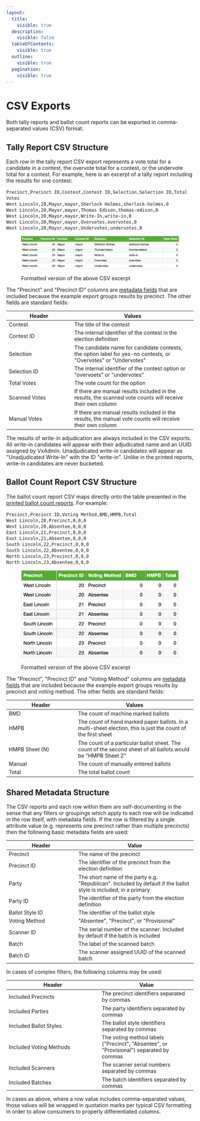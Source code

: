 ```yaml
---
layout:
  title:
    visible: true
  description:
    visible: false
  tableOfContents:
    visible: true
  outline:
    visible: true
  pagination:
    visible: true
---
```


# CSV Exports

Both tally reports and ballot count reports can be exported in comma-separated values (CSV) format.&#x20;

## Tally Report CSV Structure

Each row in the tally report CSV export represents a vote total for a candidate in a contest, the overvote total for a contest, or the undervote total for a contest.  For example, here is an excerpt of a tally report including the results for one contest:

```csv
Precinct,Precinct ID,Contest,Contest ID,Selection,Selection ID,Total Votes
West Lincoln,20,Mayor,mayor,Sherlock Holmes,sherlock-holmes,0
West Lincoln,20,Mayor,mayor,Thomas Edison,thomas-edison,0
West Lincoln,20,Mayor,mayor,Write-In,write-in,0
West Lincoln,20,Mayor,mayor,Overvotes,overvotes,0
West Lincoln,20,Mayor,mayor,Undervotes,undervotes,0
```

<figure><img src="../../.gitbook/assets/Screen Shot 2024-10-02 at 8.37.43 AM.png" alt=""><figcaption><p>Formatted version of the above CSV excerpt</p></figcaption></figure>

The "Precinct" and "Precinct ID" columns are [metadata fields](csv-exports.md#shared-metadata-structure) that are included because the example export  groups results by precinct. The other fields are standard fields:

<table><thead><tr><th width="162">Header</th><th>Values</th></tr></thead><tbody><tr><td>Contest</td><td>The title of the contest</td></tr><tr><td>Contest ID</td><td>The internal identifier of the contest in the election definition</td></tr><tr><td>Selection</td><td>The candidate name for candidate contests, the option label for yes-no contests, or "Overvotes" or "Undervotes"</td></tr><tr><td>Selection ID</td><td>The internal identifier of the contest option or "overvoets" or "undervotes"</td></tr><tr><td>Total Votes</td><td>The vote count for the option</td></tr><tr><td>Scanned Votes</td><td>If there are manual results included in the results, the scanned vote counts will receive their own column</td></tr><tr><td>Manual Votes</td><td>If there are manual results included in the results, the manual vote counts will receive their own column</td></tr></tbody></table>

The results of write-in adjudication are always included in the CSV exports. All write-in candidates will appear with their adjudicated name and an UUID assigned by VxAdmin. Unadjudicated write-in candidates will appear as "Unadjudicated Write-In" with the ID "write-in". Unlike in the printed reports, write-in candidates are never bucketed.&#x20;

## Ballot Count Report CSV Structure

The ballot count report CSV maps directly onto the table presented in the [printed ballot count reports](ballot-count-reports.md). For example:

```csv
Precinct,Precinct ID,Voting Method,BMD,HMPB,Total
West Lincoln,20,Precinct,0,0,0
West Lincoln,20,Absentee,0,0,0
East Lincoln,21,Precinct,0,0,0
East Lincoln,21,Absentee,0,0,0
South Lincoln,22,Precinct,0,0,0
South Lincoln,22,Absentee,0,0,0
North Lincoln,23,Precinct,0,0,0
North Lincoln,23,Absentee,0,0,0
```

<figure><img src="../../.gitbook/assets/Screen Shot 2024-10-02 at 8.52.44 AM.png" alt="" width="563"><figcaption><p>Formatted version of the above CSV excerpt</p></figcaption></figure>

The "Precinct", "Precinct ID" and "Voting Method" columns are [metadata fields](csv-exports.md#shared-metadata-structure) that are included because the example export groups results by precinct and voting method. The other fields are standard fields:

<table><thead><tr><th width="172">Header</th><th>Values</th></tr></thead><tbody><tr><td>BMD</td><td>The count of machine marked ballots</td></tr><tr><td>HMPB</td><td>The count of hand marked paper ballots. In a multi-sheet election, this is just the count of the first sheet</td></tr><tr><td>HMPB Sheet {N}</td><td>The count of a particular ballot sheet. The count of the second sheet of all ballots would be "HMPB Sheet 2"</td></tr><tr><td>Manual</td><td>The count of manually entered ballots</td></tr><tr><td>Total</td><td>The total ballot count</td></tr></tbody></table>

## Shared Metadata Structure

The CSV reports and each row within them are self-documenting in the sense that any filters or groupings which apply to each row will be indicated in the row itself, with metadata fields. If the row is filtered by a single attribute value (e.g. represents one precinct rather than multiple precincts) then the following basic metadata fields are used:

<table><thead><tr><th width="173">Header</th><th>Value</th></tr></thead><tbody><tr><td>Precinct</td><td>The name of the precinct</td></tr><tr><td>Precinct ID</td><td>The identifier of the precinct from the election definition</td></tr><tr><td>Party</td><td>The short name of the party e.g. "Republican". Included by default if the ballot style is included, in a primary</td></tr><tr><td>Party ID</td><td>The identifier of the party from the election definition</td></tr><tr><td>Ballot Style ID</td><td>The identifier of the ballot style</td></tr><tr><td>Voting Method</td><td>"Absentee", "Precinct", or "Provisional"</td></tr><tr><td>Scanner ID</td><td>The serial number of the scanner. Included by default if the batch is included</td></tr><tr><td>Batch</td><td>The label of the scanned batch</td></tr><tr><td>Batch ID</td><td>The scanner assigned UUID of the scanned batch</td></tr></tbody></table>

In cases of complex filters, the following columns may be used:

<table><thead><tr><th width="236">Header</th><th>Value</th></tr></thead><tbody><tr><td>Included Precincts</td><td>The precinct identifiers separated by commas</td></tr><tr><td>Included Parties</td><td>The party identifiers separated by commas</td></tr><tr><td>Included Ballot Styles</td><td>The ballot style identifiers separated by commas</td></tr><tr><td>Included Voting Methods</td><td>The voting method labels ("Precinct", "Absentee", or "Provisional") separated by commas</td></tr><tr><td>Included Scanners</td><td>The scanner serial numbers separated by commas</td></tr><tr><td>Included Batches</td><td>The batch identifiers separated by commas</td></tr></tbody></table>

In cases as above, where a row value includes comma-separated values, those values will be wrapped in quotation marks per typical CSV formatting in order to allow consumers to properly differentiated columns.
